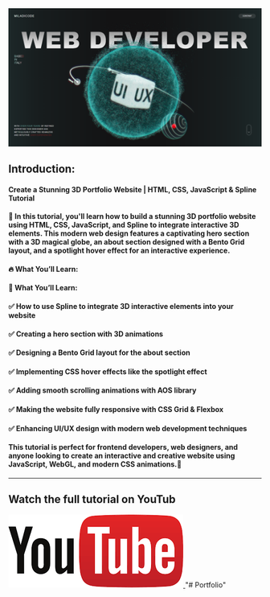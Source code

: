 
<a href="https://www.youtube.com/watch?v=BW2H0es4s58&list=PL67b5wgxuUtAP2ckCBi-ryBaZnRZi2nTj&index=6" target="_blank">
  <img src="./thumbnail.png" alt="Thumbnail"/>
</a>

## Introduction: 
#### Create a Stunning 3D Portfolio Website | HTML, CSS, JavaScript & Spline Tutorial

#### 🚀 In this tutorial, you'll learn how to build a stunning 3D portfolio website using HTML, CSS, JavaScript, and Spline to integrate interactive 3D elements. This modern web design features a captivating hero section with a 3D magical globe, an about section designed with a Bento Grid layout, and a spotlight hover effect for an interactive experience.

#### 🔥 What You’ll Learn:
#### 🎯 What You’ll Learn:
#### ✅ How to use Spline to integrate 3D interactive elements into your website
#### ✅ Creating a hero section with 3D animations
#### ✅ Designing a Bento Grid layout for the about section
#### ✅ Implementing CSS hover effects like the spotlight effect
#### ✅ Adding smooth scrolling animations with AOS library
#### ✅ Making the website fully responsive with CSS Grid & Flexbox
#### ✅ Enhancing UI/UX design with modern web development techniques

#### This tutorial is perfect for frontend developers, web designers, and anyone looking to create an interactive and creative website using JavaScript, WebGL, and modern CSS animations.🎯


---
## Watch the full tutorial on YouTub
<a href="https://www.youtube.com/watch?v=BW2H0es4s58&list=PL67b5wgxuUtAP2ckCBi-ryBaZnRZi2nTj&index=6">
  <img src="./youtube.png" alt="youtube"/>
</a>"# Portfolio" 
